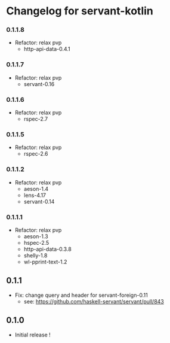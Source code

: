 # Changelog for servant-kotlin

### 0.1.1.8

- Refactor: relax pvp
  - http-api-data-0.4.1

### 0.1.1.7

- Refactor: relax pvp
  - servant-0.16

### 0.1.1.6

- Refactor: relax pvp
  - rspec-2.7

### 0.1.1.5

- Refactor: relax pvp
  - rspec-2.6

### 0.1.1.2

- Refactor: relax pvp
  - aeson-1.4
  - lens-4.17
  - servant-0.14

### 0.1.1.1

- Refactor: relax pvp
  - aeson-1.3
  - hspec-2.5
  - http-api-data-0.3.8
  - shelly-1.8
  - wl-pprint-text-1.2

## 0.1.1

- Fix: change query and header for servant-foreign-0.11
    - see: https://github.com/haskell-servant/servant/pull/843

## 0.1.0

- Initial release !
